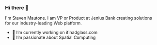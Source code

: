 ### Hi there 👋
I'm Steven Mautone.
I am VP or Product at Jenius Bank creating solutions for our industry-leading Web platform.

- 🔭 I’m currently working on ifihadglass.com
- 🌱 I’m passionate about Spatial Computing

<!-- - 👯 I’m looking to collaborate on ...
- 🤔 I’m looking for help with ...
- 💬 Ask me about ...
- 📫 How to reach me: ...
- 😄 Pronouns: ...
- ⚡ Fun fact: ... -->
